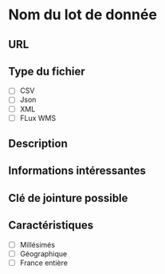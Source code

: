 # Nom du lot de donnée

## URL

## Type du fichier
- [ ] CSV
- [ ] Json
- [ ] XML
- [ ] FLux WMS

## Description


## Informations intéressantes


## Clé de jointure possible


## Caractéristiques
- [ ] Millésimés
- [ ] Géographique
- [ ] France entière
